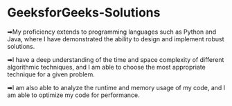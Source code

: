# GeeksforGeeks-Solutions
➡My proficiency extends to programming languages such as Python and Java, where I have demonstrated the ability to design and implement robust solutions.  

➡I have a deep understanding of the time and space complexity of different algorithmic techniques, and I am able to choose the most appropriate technique for a given problem. 

➡I am also able to analyze the runtime and memory usage of my code, and I am able to optimize my code for performance.
